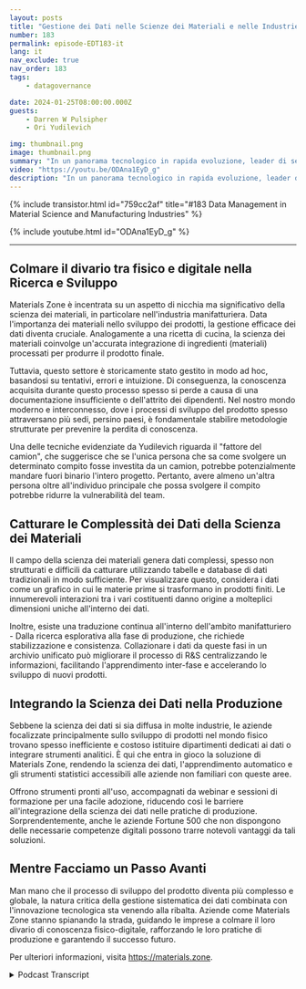 ```yaml
---
layout: posts
title: "Gestione dei Dati nelle Scienze dei Materiali e nelle Industrie Manifatturiere"
number: 183
permalink: episode-EDT183-it
lang: it
nav_exclude: true
nav_order: 183
tags:
    - datagovernance

date: 2024-01-25T08:00:00.000Z
guests:
    - Darren W Pulsipher
    - Ori Yudilevich 

img: thumbnail.png
image: thumbnail.png
summary: "In un panorama tecnologico in rapida evoluzione, leader di settori diversi applicano l'analisi dei dati, l'apprendimento automatico e l'intelligenza artificiale alle loro operazioni. Oggi, guardiamo più a fondo ad un'azienda che guida la trasformazione digitale nell'industria manifatturiera - Ori Yudilevich, il CTO di Materials Zone."
video: "https://youtu.be/ODAna1EyD_g"
description: "In un panorama tecnologico in rapida evoluzione, leader di settori diversi applicano l'analisi dei dati, l'apprendimento automatico e l'intelligenza artificiale alle loro operazioni. Oggi, guardiamo più a fondo ad un'azienda che guida la trasformazione digitale nell'industria manifatturiera - Ori Yudilevich, il CTO di Materials Zone."
---
```


<div>
{% include transistor.html id="759cc2af" title="#183 Data Management in Material Science and Manufacturing Industries" %}

{% include youtube.html id="ODAna1EyD_g" %}
</div>

---

## Colmare il divario tra fisico e digitale nella Ricerca e Sviluppo

Materials Zone è incentrata su un aspetto di nicchia ma significativo della scienza dei materiali, in particolare nell'industria manifatturiera. Data l'importanza dei materiali nello sviluppo dei prodotti, la gestione efficace dei dati diventa cruciale. Analogamente a una ricetta di cucina, la scienza dei materiali coinvolge un'accurata integrazione di ingredienti (materiali) processati per produrre il prodotto finale.

Tuttavia, questo settore è storicamente stato gestito in modo ad hoc, basandosi su tentativi, errori e intuizione. Di conseguenza, la conoscenza acquisita durante questo processo spesso si perde a causa di una documentazione insufficiente o dell'attrito dei dipendenti. Nel nostro mondo moderno e interconnesso, dove i processi di sviluppo del prodotto spesso attraversano più sedi, persino paesi, è fondamentale stabilire metodologie strutturate per prevenire la perdita di conoscenza.

Una delle tecniche evidenziate da Yudilevich riguarda il "fattore del camion", che suggerisce che se l'unica persona che sa come svolgere un determinato compito fosse investita da un camion, potrebbe potenzialmente mandare fuori binario l'intero progetto. Pertanto, avere almeno un'altra persona oltre all'individuo principale che possa svolgere il compito potrebbe ridurre la vulnerabilità del team.

## Catturare le Complessità dei Dati della Scienza dei Materiali

Il campo della scienza dei materiali genera dati complessi, spesso non strutturati e difficili da catturare utilizzando tabelle e database di dati tradizionali in modo sufficiente. Per visualizzare questo, considera i dati come un grafico in cui le materie prime si trasformano in prodotti finiti. Le innumerevoli interazioni tra i vari costituenti danno origine a molteplici dimensioni uniche all'interno dei dati.

Inoltre, esiste una traduzione continua all'interno dell'ambito manifatturiero - Dalla ricerca esplorativa alla fase di produzione, che richiede stabilizzazione e consistenza. Collazionare i dati da queste fasi in un archivio unificato può migliorare il processo di R&S centralizzando le informazioni, facilitando l'apprendimento inter-fase e accelerando lo sviluppo di nuovi prodotti.

## Integrando la Scienza dei Dati nella Produzione

Sebbene la scienza dei dati si sia diffusa in molte industrie, le aziende focalizzate principalmente sullo sviluppo di prodotti nel mondo fisico trovano spesso inefficiente e costoso istituire dipartimenti dedicati ai dati o integrare strumenti analitici. È qui che entra in gioco la soluzione di Materials Zone, rendendo la scienza dei dati, l'apprendimento automatico e gli strumenti statistici accessibili alle aziende non familiari con queste aree.

Offrono strumenti pronti all'uso, accompagnati da webinar e sessioni di formazione per una facile adozione, riducendo così le barriere all'integrazione della scienza dei dati nelle pratiche di produzione. Sorprendentemente, anche le aziende Fortune 500 che non dispongono delle necessarie competenze digitali possono trarre notevoli vantaggi da tali soluzioni.

## Mentre Facciamo un Passo Avanti

Man mano che il processo di sviluppo del prodotto diventa più complesso e globale, la natura critica della gestione sistematica dei dati combinata con l'innovazione tecnologica sta venendo alla ribalta. Aziende come Materials Zone stanno spianando la strada, guidando le imprese a colmare il loro divario di conoscenza fisico-digitale, rafforzando le loro pratiche di produzione e garantendo il successo futuro.

Per ulteriori informazioni, visita https://materials.zone.



<details>
<summary> Podcast Transcript </summary>

<p></p>

</details>
